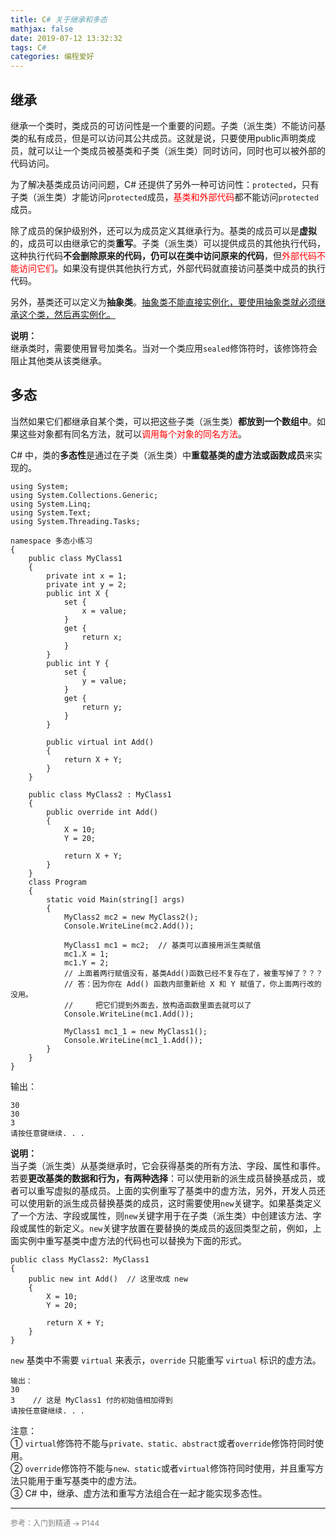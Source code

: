 ```yaml
---
title: C# 关于继承和多态
mathjax: false
date: 2019-07-12 13:32:32
tags: C#
categories: 编程爱好
---
```



## 继承

继承一个类时，类成员的可访问性是一个重要的问题。子类（派生类）不能访问基类的私有成员，但是可以访问其公共成员。这就是说，只要使用public声明类成员，就可以让一个类成员被基类和子类（派生类）同时访问，同时也可以被外部的代码访问。

<!--more-->

为了解决基类成员访问问题，C# 还提供了另外一种可访问性：`protected`，只有子类（派生类）才能访问`protected`成员，<span style="color:red">基类和外部代码</span>都不能访问`protected`成员。

除了成员的保护级别外，还可以为成员定义其继承行为。基类的成员可以是**虚拟**的，成员可以由继承它的类**重写**。子类（派生类）可以提供成员的其他执行代码，这种执行代码**不会删除原来的代码，仍可以在类中访问原来的代码**，但<span style="color:red">外部代码不能访问它们</span>。如果没有提供其他执行方式，外部代码就直接访问基类中成员的执行代码。

另外，基类还可以定义为**抽象类**。<u>抽象类不能直接实例化，要使用抽象类就必须继承这个类，然后再实例化。</u>

**说明：**  
继承类时，需要使用冒号加类名。当对一个类应用`sealed`修饰符时，该修饰符会阻止其他类从该类继承。


## 多态

当然如果它们都继承自某个类，可以把这些子类（派生类）**都放到一个数组中**。如果这些对象都有同名方法，就可以<span style="color:red">调用每个对象的同名方法</span>。

C# 中，类的**多态性**是通过在子类（派生类）中**重载基类的虚方法或函数成员**来实现的。

```Csharp
using System;
using System.Collections.Generic;
using System.Linq;
using System.Text;
using System.Threading.Tasks;

namespace 多态小练习
{
    public class MyClass1
    {
        private int x = 1;
        private int y = 2;
        public int X {
            set {
                x = value;
            }
            get {
                return x;
            }
        }
        public int Y {
            set {
                y = value;
            }
            get {
                return y;
            }
        }

        public virtual int Add()
        {
            return X + Y;
        }
    }

    public class MyClass2 : MyClass1
    {
        public override int Add()
        {
            X = 10;
            Y = 20;

            return X + Y;
        }
    }
    class Program
    {
        static void Main(string[] args)
        {
            MyClass2 mc2 = new MyClass2();
            Console.WriteLine(mc2.Add());

            MyClass1 mc1 = mc2;  // 基类可以直接用派生类赋值
            mc1.X = 1;
            mc1.Y = 2;
            // 上面着两行赋值没有，基类Add()函数已经不复存在了，被重写掉了？？？
            // 答：因为你在 Add() 函数内部重新给 X 和 Y 赋值了，你上面两行改的没用。
            //     把它们提到外面去，放构造函数里面去就可以了
            Console.WriteLine(mc1.Add());

            MyClass1 mc1_1 = new MyClass1();
            Console.WriteLine(mc1_1.Add());
        }
    }
}
```

输出：

```CSharp
30
30
3
请按任意键继续. . .
```


**说明：**   
当子类（派生类）从基类继承时，它会获得基类的所有方法、字段、属性和事件。若要**更改基类的数据和行为，有两种选择**：可以使用新的派生成员替换基成员，或者可以重写虚拟的基成员。上面的实例重写了基类中的虚方法，另外，开发人员还可以使用新的派生成员替换基类的成员，这时需要使用`new`关键字。如果基类定义了一个方法、字段或属性，则`new`关键字用于在子类（派生类）中创建该方法、字段或属性的新定义。`new`关键字放置在要替换的类成员的返回类型之前，例如，上面实例中重写基类中虚方法的代码也可以替换为下面的形式。
```CSharp
public class MyClass2: MyClass1
{
    public new int Add()  // 这里改成 new
    {
        X = 10;
        Y = 20;

        return X + Y;
    }
}
```

`new` 基类中不需要 `virtual` 来表示，`override` 只能重写 `virtual` 标识的虚方法。

```CSharp
输出：
30
3    // 这是 MyClass1 付的初始值相加得到
请按任意键继续. . .
```

注意：  
① `virtual`修饰符不能与`private、static、abstract`或者`override`修饰符同时使用。  
② `override`修饰符不能与`new、static`或者`virtual`修饰符同时使用，并且重写方法只能用于重写基类中的虚方法。  
③ C# 中，继承、虚方法和重写方法组合在一起才能实现多态性。  


<hr/>
<span style="color:gray;font-size:12px">
参考：入门到精通 -> P144  
</span>

